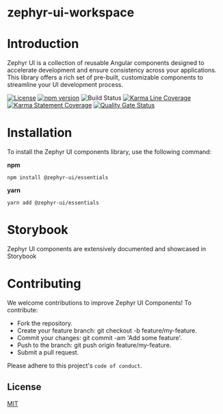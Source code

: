 # zephyr-ui-workspace
# Introduction
Zephyr UI is a collection of reusable Angular components designed to accelerate development and ensure consistency across your applications. This library offers a rich set of pre-built, customizable components to streamline your UI development process.

[![License](https://img.shields.io/badge/license-MIT-blue.svg)](https://github.com/simplycodesmart/zephyr-ui-workspace/blob/main/LICENSE) [![npm version](https://badge.fury.io/js/%40zephyr-ui%2Fcomponents.svg)](https://www.npmjs.com/package/@zephyr-ui/essentials) ![Build Status](https://github.com/simplycodesmart/zephyr-ui-workspace/actions/workflows/build.yml/badge.svg) [![Karma Line Coverage](https://img.shields.io/badge/Line_Coverage-100%25-brightgreen)](https://img.shields.io/badge/Line_Coverage-100%25-brightgreen) [![Karma Statement Coverage](https://img.shields.io/badge/Statement_Coverage-100%25-brightgreen)](https://img.shields.io/badge/Statement_Coverage-100%25-brightgreen)  [![Quality Gate Status](https://sonarcloud.io/api/project_badges/quality_gate?project=simplycodesmart_zephyr-ui-workspace)](https://sonarcloud.io/dashboard?id=simplycodesmart_zephyr-ui-workspace)

# Installation
To install the Zephyr UI components library, use the following command:

**npm**

```npm install @zephyr-ui/essentials```

**yarn** 

```yarn add @zephyr-ui/essentials```

# Storybook
Zephyr UI components are extensively documented and showcased in Storybook <link storybook>


# Contributing
We welcome contributions to improve Zephyr UI Components! To contribute:

- Fork the repository.
- Create your feature branch: git checkout -b feature/my-feature.
- Commit your changes: git commit -am 'Add some feature'.
- Push to the branch: git push origin feature/my-feature.
- Submit a pull request.

Please adhere to this project's `code of conduct`.

## License

[MIT](https://choosealicense.com/licenses/mit/)






